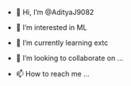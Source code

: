- 👋 Hi, I’m @AdityaJ9082
- 👀 I’m interested in ML
- 🌱 I’m currently learning extc

- 💞️ I’m looking to collaborate on ...
- 📫 How to reach me ...

<!---
AdityaJ9082/AdityaJ9082 is a ✨ special ✨ repository because its `README.md` (this file) appears on your GitHub profile.
You can click the Preview link to take a look at your changes.
--->
